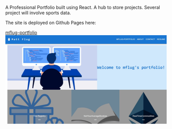 A Professional Portfolio built using React. A hub to store projects. Several project will involve sports data.

The site is deployed on Github Pages here:

 [mflug-portfolio](https://mattflug.github.io/mflug-portfolio/) 
![alt text](./public/picjpg.jpg)